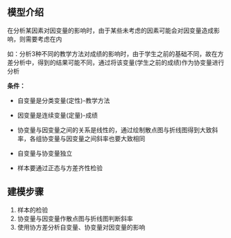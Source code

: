 ## 模型介绍

在分析某因素对因变量的影响时，由于某些未考虑的因素可能会对因变量造成影响，则需要考虑在内

如：分析3种不同的教学方法对成绩的影响时，由于学生之前的基础不同，故在方差分析中，得到的结果可能不同，通过将该变量(学生之前的成绩)作为协变量进行分析



**条件：**

- 自变量是分类变量(定性)-教学方法

- 因变量是连续变量(定量)-成绩

- 协变量与因变量之间的关系是线性的，通过绘制散点图与折线图得到大致斜率，各组协变量与因变量之间斜率也要大致相同
- 自变量与协变量独立
- 样本要通过正态与方差齐性检验



## 建模步骤

1. 样本的检验
2. 协变量与因变量作散点图与折线图判断斜率
3. 使用协方差分析自变量、协变量对因变量的影响



